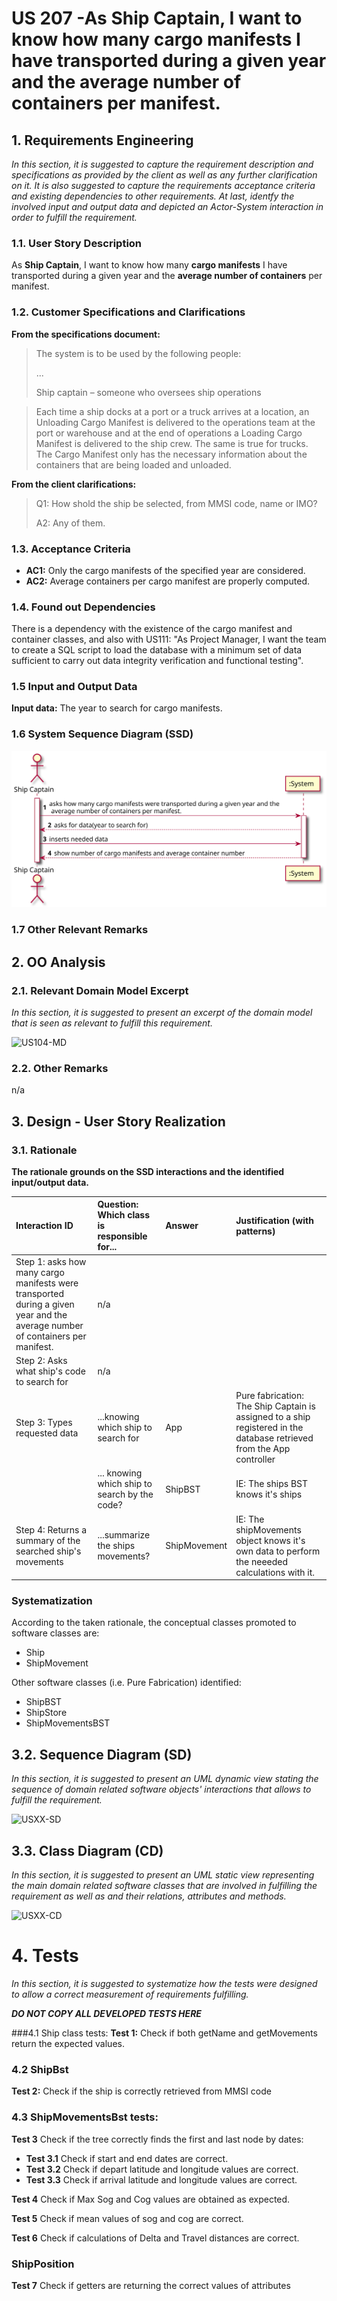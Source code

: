 # US 207 -As Ship Captain, I want to know how many cargo manifests I have transported during a given year and the average number of containers per manifest.

## 1. Requirements Engineering

*In this section, it is suggested to capture the requirement description and specifications as provided by the client as well as any further clarification on it. It is also suggested to capture the requirements acceptance criteria and existing dependencies to other requirements. At last, identfy the involved input and output data and depicted an Actor-System interaction in order to fulfill the requirement.*

### 1.1. User Story Description

As **Ship Captain**, I want to know how many **cargo manifests** I have transported during a given year and the **average number of containers** per manifest.

### 1.2. Customer Specifications and Clarifications

**From the specifications document:**

>The system is to be used by the following people:
> 
> ...
> 
> Ship captain – someone who oversees ship operations

>Each time a ship docks at a port or a truck arrives at a location, an Unloading Cargo Manifest is
delivered to the operations team at the port or warehouse and at the end of operations a Loading
Cargo Manifest is delivered to the ship crew. The same is true for trucks. The Cargo Manifest only has
the necessary information about the containers that are being loaded and unloaded.

**From the client clarifications:**

>Q1: How shold the ship be selected, from MMSI code, name or IMO?
>
>A2: Any of them.

### 1.3. Acceptance Criteria

* **AC1:** Only the cargo manifests of the specified year are considered.
* **AC2:** Average containers per cargo manifest are properly computed.

### 1.4. Found out Dependencies

There is a dependency with the existence of the cargo manifest and container classes, and also with US111: "As Project Manager, I want the team to create a SQL script to load the database
with a minimum set of data sufficient to carry out data integrity verification and functional testing".

### 1.5 Input and Output Data

**Input data:**
The year to search for cargo manifests.

### 1.6 System Sequence Diagram (SSD)

![SSD_104-MD](US_207_SSD.svg)

### 1.7 Other Relevant Remarks

## 2. OO Analysis

### 2.1. Relevant Domain Model Excerpt
*In this section, it is suggested to present an excerpt of the domain model that is seen as relevant to fulfill this requirement.*

![US104-MD](DM_104.svg)

### 2.2. Other Remarks

n/a

## 3. Design - User Story Realization

### 3.1. Rationale

**The rationale grounds on the SSD interactions and the identified input/output data.**

| Interaction ID                                                                                                                       | Question: Which class is responsible for...      | Answer       | Justification (with patterns)                                                                                         |
|:-------------------------------------------------------------------------------------------------------------------------------------|:-------------------------------------------------|:-------------|:----------------------------------------------------------------------------------------------------------------------|
| Step 1: asks how many cargo manifests were transported during a given year and the average number of containers per manifest.        | 	        n/a	                                    |              |                                                                                                                       |
| Step 2: Asks what ship's code to search for                                                                                          | 			n/a				                                       |              |                                                                                                                       |
| Step 3: Types requested data		                                                                                                       | 			...knowing which ship to search for           | App          | Pure fabrication: The Ship Captain is assigned to a ship registered in the database retrieved from the App controller |
| 		                                                                                                                                   | 			... knowing which ship to search by the code? | ShipBST      | IE: The ships BST knows it's ships                                                                                    |
| Step 4: Returns a summary of the searched ship's movements                                                                           | 			...summarize the ships movements?             | ShipMovement | IE: The shipMovements object knows it's own data to perform the neeeded calculations with it.                         |              

### Systematization ##

According to the taken rationale, the conceptual classes promoted to software classes are:

* Ship
* ShipMovement

Other software classes (i.e. Pure Fabrication) identified:
* ShipBST
* ShipStore
* ShipMovementsBST

## 3.2. Sequence Diagram (SD)

*In this section, it is suggested to present an UML dynamic view stating the sequence of domain related software objects' interactions that allows to fulfill the requirement.*

![USXX-SD](SD_104.svg)

## 3.3. Class Diagram (CD)

*In this section, it is suggested to present an UML static view representing the main domain related software classes that are involved in fulfilling the requirement as well as and their relations, attributes and methods.*

![USXX-CD](CD_104.svg)

# 4. Tests
*In this section, it is suggested to systematize how the tests were designed to allow a correct measurement of requirements fulfilling.*

**_DO NOT COPY ALL DEVELOPED TESTS HERE_**

###4.1 Ship class tests:
**Test 1:** Check if both getName and getMovements return the expected values.
### 4.2 ShipBst
**Test 2:** Check if the ship is correctly retrieved from MMSI code

### 4.3 ShipMovementsBst tests:
**Test 3** Check if the tree correctly finds the first and last node by dates:
  - **Test 3.1** Check if start and end dates are correct.
  - **Test 3.2** Check if depart latitude and longitude values are correct.
  - **Test 3.3** Check if arrival latitude and longitude values are correct.

**Test 4** Check if Max Sog and Cog values are obtained as expected.

**Test 5** Check if mean values of sog and cog are correct.

**Test 6** Check if calculations of Delta and Travel distances are correct.

### ShipPosition
**Test 7** Check if getters are returning the correct values of attributes
